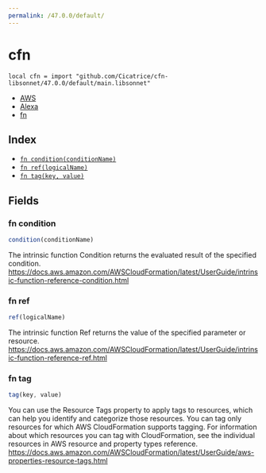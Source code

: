```yaml
---
permalink: /47.0.0/default/
---
```


# cfn

```jsonnet
local cfn = import "github.com/Cicatrice/cfn-libsonnet/47.0.0/default/main.libsonnet"
```



* [AWS](AWS/index.md)
* [Alexa](Alexa/index.md)
* [fn](fn.md)

## Index

* [`fn condition(conditionName)`](#fn-condition)
* [`fn ref(logicalName)`](#fn-ref)
* [`fn tag(key, value)`](#fn-tag)

## Fields

### fn condition

```ts
condition(conditionName)
```

The intrinsic function Condition returns the evaluated result of the specified condition. 
https://docs.aws.amazon.com/AWSCloudFormation/latest/UserGuide/intrinsic-function-reference-condition.html

### fn ref

```ts
ref(logicalName)
```

The intrinsic function Ref returns the value of the specified parameter or resource. 
https://docs.aws.amazon.com/AWSCloudFormation/latest/UserGuide/intrinsic-function-reference-ref.html

### fn tag

```ts
tag(key, value)
```

You can use the Resource Tags property to apply tags to resources, which can help you identify and categorize those resources. You can tag only resources for which AWS CloudFormation supports tagging. For information about which resources you can tag with CloudFormation, see the individual resources in AWS resource and property types reference. 
https://docs.aws.amazon.com/AWSCloudFormation/latest/UserGuide/aws-properties-resource-tags.html
